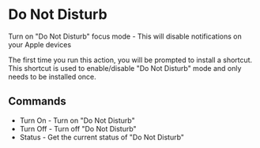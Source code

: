 # Do Not Disturb

Turn on "Do Not Disturb" focus mode - This will disable notifications on your Apple devices

The first time you run this action, you will be prompted to install a shortcut. This shortcut is used to enable/disable "Do Not Disturb" mode and only needs to be installed once.

## Commands
- Turn On - Turn on "Do Not Disturb"
- Turn Off - Turn off "Do Not Disturb"
- Status - Get the current status of "Do Not Disturb"


